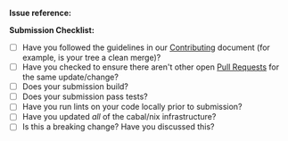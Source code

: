 **Issue reference:**
<!-- Which issue(s) does this solve? Do you need to make one? -->

**Submission Checklist:**
* [ ] Have you followed the guidelines in our [Contributing](../../CONTRIBUTING.md) document (for example, is your tree a clean merge)?
* [ ] Have you checked to ensure there aren't other open [Pull Requests](../../pulls) for the same update/change?
* [ ] Does your submission build?
* [ ] Does your submission pass tests?
* [ ] Have you run lints on your code locally prior to submission?
* [ ] Have you updated *all* of the cabal/nix infrastructure?
* [ ] Is this a breaking change? Have you discussed this?

<!-- Please tag a maintainer if you don't get a response within a reasonable period of time -->
